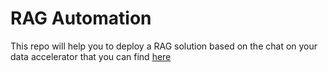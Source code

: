 # RAG Automation

This repo will help you to deploy a RAG solution based on the chat on your data accelerator that you can find [here](https://github.com/Azure-Samples/chat-with-your-data-solution-accelerator/tree/main)
